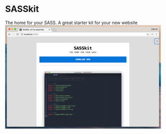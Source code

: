 # SASSkit
The home for your SASS. A great starter kit for your new website
![Our Site](/assets/img/screenshot-site.png)
